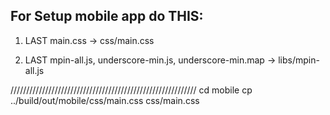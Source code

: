 For Setup mobile app do THIS:
--------------------------------
1. LAST main.css 
	-> css/main.css
	
2. LAST mpin-all.js, underscore-min.js, underscore-min.map
	-> libs/mpin-all.js
	
///////////////////////////////////////////////////////////
cd mobile
cp ../build/out/mobile/css/main.css css/main.css
